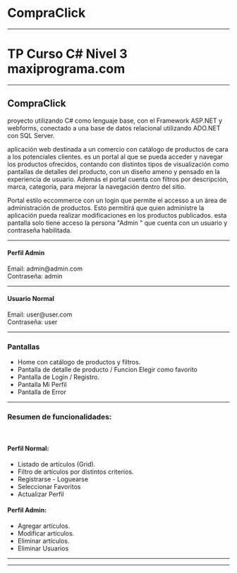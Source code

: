 # CompraClick
<hr>
<h1>TP Curso C# Nivel 3 maxiprograma.com</h1>
<hr>
<h2>CompraClick</h2>
<p>proyecto utilizando C# como lenguaje base, con el Framework ASP.NET y webforms, conectado a una base de datos relacional utilizando ADO.NET con SQL Server.
</p>
<p>aplicación web destinada a un comercio con catálogo de  productos de cara a los potenciales clientes. es un portal al que se pueda acceder y navegar los productos ofrecidos, contando con distintos tipos de visualización como pantallas de detalles del producto, con un diseño ameno y pensado en la experiencia de usuario. Además el portal cuenta con filtros por descripción, marca, categoría, para mejorar la navegación dentro del sitio.</p> 
<p> 
 Portal estilo eccommerce con un login que permite el accesso a un área de administración de productos. Esto permitirá que quien administre la aplicación pueda realizar modificaciones en los productos publicados. 
 esta pantalla solo  tiene acceso la persona "Admin " que cuenta  con un usuario y contraseña habilitada.</p>


<hr>
<h4>Perfil Admin </h3>
Email: admin@admin.com  <br>
Contraseña: admin <br>


<hr>
<h4>Usuario Normal</h5>
Email: user@user.com <br>
Contraseña: user <br>
<hr>

<h3>Pantallas</h3>
<ul>
 <li> Home con catálogo de productos y filtros. </li>
 <li>Pantalla de detalle de producto / Funcion Elegir como favorito</li>
 <li>Pantalla de Login / Registro.</li>
 <li>Pantalla Mi Perfil </li>
 <li>Pantalla de Error</li>
</ul>
 <hr>
 
<h3>Resumen de funcionalidades:</h3>
<br>

 <h4>Perfil Normal: </h5>
<ul>
 <li>Listado de artículos (Grid).</li>
 <li>Filtro de artículos por distintos criterios.</li>
 <li>Registrarse - Loguearse</li>
 <li>Seleccionar Favoritos</li>
 <li>Actualizar Perfil</li>
 </ul>

 <h4>Perfil Admin: </h5>
 <ul> 
 <li>Agregar artículos.</li>
 <li>Modificar artículos.</li>
 <li>Eliminar artículos.</li>
 <li>Eliminar Usuarios</li>
 </ul>

<hr>
<hr>



